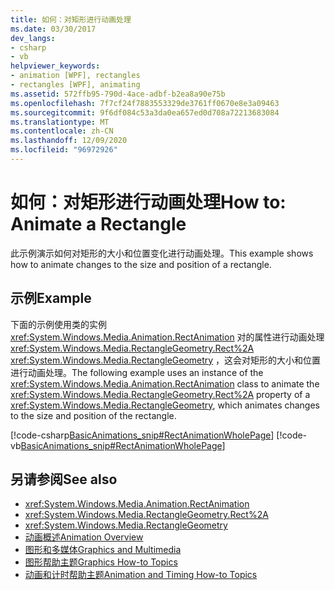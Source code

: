 ```yaml
---
title: 如何：对矩形进行动画处理
ms.date: 03/30/2017
dev_langs:
- csharp
- vb
helpviewer_keywords:
- animation [WPF], rectangles
- rectangles [WPF], animating
ms.assetid: 572ffb95-790d-4ace-adbf-b2ea8a90e75b
ms.openlocfilehash: 7f7cf24f7883553329de3761ff0670e8e3a09463
ms.sourcegitcommit: 9f6df084c53a3da0ea657ed0d708a72213683084
ms.translationtype: MT
ms.contentlocale: zh-CN
ms.lasthandoff: 12/09/2020
ms.locfileid: "96972926"
---
```

# <a name="how-to-animate-a-rectangle"></a><span data-ttu-id="b985d-102">如何：对矩形进行动画处理</span><span class="sxs-lookup"><span data-stu-id="b985d-102">How to: Animate a Rectangle</span></span>
<span data-ttu-id="b985d-103">此示例演示如何对矩形的大小和位置变化进行动画处理。</span><span class="sxs-lookup"><span data-stu-id="b985d-103">This example shows how to animate changes to the size and position of a rectangle.</span></span>  
  
## <a name="example"></a><span data-ttu-id="b985d-104">示例</span><span class="sxs-lookup"><span data-stu-id="b985d-104">Example</span></span>  
 <span data-ttu-id="b985d-105">下面的示例使用类的实例 <xref:System.Windows.Media.Animation.RectAnimation> 对的属性进行动画处理 <xref:System.Windows.Media.RectangleGeometry.Rect%2A> <xref:System.Windows.Media.RectangleGeometry> ，这会对矩形的大小和位置进行动画处理。</span><span class="sxs-lookup"><span data-stu-id="b985d-105">The following example uses an instance of the <xref:System.Windows.Media.Animation.RectAnimation> class to animate the <xref:System.Windows.Media.RectangleGeometry.Rect%2A> property of a <xref:System.Windows.Media.RectangleGeometry>, which animates changes to the size and position of the rectangle.</span></span>  
  
 [!code-csharp[BasicAnimations_snip#RectAnimationWholePage](~/samples/snippets/csharp/VS_Snippets_Wpf/BasicAnimations_snip/CSharp/RectAnimationExample.cs#rectanimationwholepage)]
 [!code-vb[BasicAnimations_snip#RectAnimationWholePage](~/samples/snippets/visualbasic/VS_Snippets_Wpf/BasicAnimations_snip/VisualBasic/RectAnimationExample.vb#rectanimationwholepage)]  
  
## <a name="see-also"></a><span data-ttu-id="b985d-106">另请参阅</span><span class="sxs-lookup"><span data-stu-id="b985d-106">See also</span></span>

- <xref:System.Windows.Media.Animation.RectAnimation>
- <xref:System.Windows.Media.RectangleGeometry.Rect%2A>
- <xref:System.Windows.Media.RectangleGeometry>
- [<span data-ttu-id="b985d-107">动画概述</span><span class="sxs-lookup"><span data-stu-id="b985d-107">Animation Overview</span></span>](animation-overview.md)
- [<span data-ttu-id="b985d-108">图形和多媒体</span><span class="sxs-lookup"><span data-stu-id="b985d-108">Graphics and Multimedia</span></span>](index.md)
- [<span data-ttu-id="b985d-109">图形帮助主题</span><span class="sxs-lookup"><span data-stu-id="b985d-109">Graphics How-to Topics</span></span>](graphics-how-to-topics.md)
- [<span data-ttu-id="b985d-110">动画和计时帮助主题</span><span class="sxs-lookup"><span data-stu-id="b985d-110">Animation and Timing How-to Topics</span></span>](animation-and-timing-how-to-topics.md)
